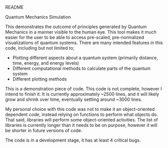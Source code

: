 README

Quantum Mechanics Simulation

This demonstrates the outcome of principles generated by Quantum Mechanics in a manner visible to the human eye. This tool makes it much easier for the user to be able to access pre-scaled, pre-normalized visualizations of quantum systems. There are many intended features in this code, including but not limited to;
- Plotting different aspects about a quantum system (primarily distance, time, energy, and energy levels)
- Different computational methods to calculate parts of the quantum system
- Different plotting methods

This is a demonstration piece of code. This code is not complete, however I intend to finish it. It is currently approximately ~2500 lines, and it will likely grow and shrink over time, eventually settling around ~3000 lines.

My personal choice with this code was not to make it an object-oriented dependent code, instead relying on functions to perform what objects do. That said, libraries will perform some object-oriented activities. The list of libraries is currently longer than it needs to be on purpose, however it will be shorter in future versions of code.

The code is in a development stage, it has at least 4 critical bugs.

